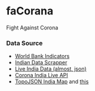 # faCorana
Fight Against Corona


### Data Source

* [World Bank Indicators](https://data.humdata.org/dataset/world-bank-indicators-of-interest-to-the-covid-19-outbreak)
* [Indian Data Scrapper](https://github.com/datameet/covid19/tree/master/code/mohfw_data_scraper)
* [Live India Data (almost, json)](https://github.com/datameet/covid19/tree/master/data)
* [Corona India Live API](https://github.com/amodm/api-covid19-in)
* [TopoJSON India Map](https://medium.com/@anilnairxyz/generate-a-state-level-map-of-india-c197fe3bd499) and [this](https://gist.github.com/anilnairxyz/1ca20f47982712cf6d4128064e3a6feb#file-ne_10m_admin_1_india_official-json)